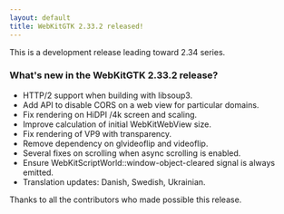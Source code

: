```yaml
---
layout: default
title: WebKitGTK 2.33.2 released!
---
```


This is a development release leading toward 2.34 series.

### What's new in the WebKitGTK 2.33.2 release?

 - HTTP/2 support when building with libsoup3.
 - Add API to disable CORS on a web view for particular domains.
 - Fix rendering on HiDPI /4k screen and scaling.
 - Improve calculation of initial WebKitWebView size.
 - Fix rendering of VP9 with transparency.
 - Remove dependency on glvideoflip and videoflip.
 - Several fixes on scrolling when async scrolling is enabled.
 - Ensure WebKitScriptWorld::window-object-cleared signal is always emitted.
 - Translation updates: Danish, Swedish, Ukrainian.

Thanks to all the contributors who made possible this release.

